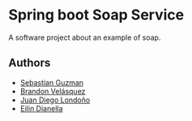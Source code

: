 # Spring boot Soap Service 

A software project about an example of soap.

## Authors

- [Sebastian Guzman](https://github.com/SebasG25)
- [Brandon Velásquez](https://github.com/bvelasqo)
- [Juan Diego Londoño](https://github.com/JuanDLCH)
- [Eilin Dianella](https://github.com/bvelasqo)

